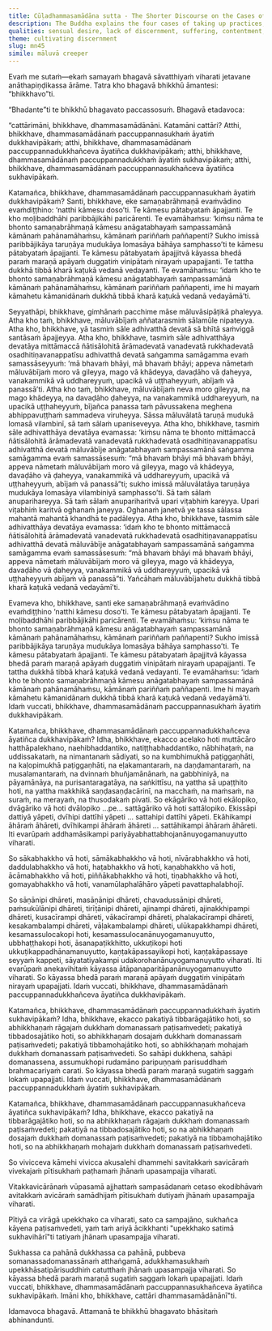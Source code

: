 ```yaml
---
title: Cūḷadhammasamādāna sutta - The Shorter Discourse on the Cases of Taking up Practices
description: The Buddha explains the four cases of taking up practices, based on whether they are pleasant or painful now and whether they ripen as suffering or a pleasant abiding in the future.
qualities: sensual desire, lack of discernment, suffering, contentment, passion, aversion, delusion, solitude
theme: cultivating discernment
slug: mn45
simile: māluvā creeper
---
```


Evaṁ me sutaṁ—ekaṁ samayaṁ bhagavā sāvatthiyaṁ viharati jetavane anāthapiṇḍikassa ārāme. Tatra kho bhagavā bhikkhū āmantesi: “bhikkhavo”ti.

“Bhadante”ti te bhikkhū bhagavato paccassosuṁ. Bhagavā etadavoca:

“cattārimāni, bhikkhave, dhammasamādānāni. Katamāni cattāri? Atthi, bhikkhave, dhammasamādānaṁ paccuppannasukhaṁ āyatiṁ dukkhavipākaṁ; atthi, bhikkhave, dhammasamādānaṁ paccuppannadukkhañceva āyatiñca dukkhavipākaṁ; atthi, bhikkhave, dhammasamādānaṁ paccuppannadukkhaṁ āyatiṁ sukhavipākaṁ; atthi, bhikkhave, dhammasamādānaṁ paccuppannasukhañceva āyatiñca sukhavipākaṁ.

Katamañca, bhikkhave, dhammasamādānaṁ paccuppannasukhaṁ āyatiṁ dukkhavipākaṁ? Santi, bhikkhave, eke samaṇabrāhmaṇā evaṁvādino evaṁdiṭṭhino: ‘natthi kāmesu doso’ti. Te kāmesu pātabyataṁ āpajjanti. Te kho moḷibaddhāhi paribbājikāhi paricārenti. Te evamāhaṁsu: ‘kiṁsu nāma te bhonto samaṇabrāhmaṇā kāmesu anāgatabhayaṁ sampassamānā kāmānaṁ pahānamāhaṁsu, kāmānaṁ pariññaṁ paññapenti? Sukho imissā paribbājikāya taruṇāya mudukāya lomasāya bāhāya samphasso’ti te kāmesu pātabyataṁ āpajjanti. Te kāmesu pātabyataṁ āpajjitvā kāyassa bhedā paraṁ maraṇā apāyaṁ duggatiṁ vinipātaṁ nirayaṁ upapajjanti. Te tattha dukkhā tibbā kharā kaṭukā vedanā vedayanti. Te evamāhaṁsu: ‘idaṁ kho te bhonto samaṇabrāhmaṇā kāmesu anāgatabhayaṁ sampassamānā kāmānaṁ pahānamāhaṁsu, kāmānaṁ pariññaṁ paññapenti, ime hi mayaṁ kāmahetu kāmanidānaṁ dukkhā tibbā kharā kaṭukā vedanā vedayāmā’ti.

Seyyathāpi, bhikkhave, gimhānaṁ pacchime māse māluvāsipāṭikā phaleyya. Atha kho taṁ, bhikkhave, māluvābījaṁ aññatarasmiṁ sālamūle nipateyya. Atha kho, bhikkhave, yā tasmiṁ sāle adhivatthā devatā sā bhītā saṁviggā santāsaṁ āpajjeyya. Atha kho, bhikkhave, tasmiṁ sāle adhivatthāya devatāya mittāmaccā ñātisālohitā ārāmadevatā vanadevatā rukkhadevatā osadhitiṇavanappatīsu adhivatthā devatā saṅgamma samāgamma evaṁ samassāseyyuṁ: ‘mā bhavaṁ bhāyi, mā bhavaṁ bhāyi; appeva nāmetaṁ māluvābījaṁ moro vā gileyya, mago vā khādeyya, davaḍāho vā ḍaheyya, vanakammikā vā uddhareyyuṁ, upacikā vā uṭṭhaheyyuṁ, abījaṁ vā panassā’ti. Atha kho taṁ, bhikkhave, māluvābījaṁ neva moro gileyya, na mago khādeyya, na davaḍāho ḍaheyya, na vanakammikā uddhareyyuṁ, na upacikā uṭṭhaheyyuṁ, bījañca panassa taṁ pāvussakena meghena abhippavuṭṭhaṁ sammadeva viruheyya. Sāssa māluvālatā taruṇā mudukā lomasā vilambinī, sā taṁ sālaṁ upaniseveyya. Atha kho, bhikkhave, tasmiṁ sāle adhivatthāya devatāya evamassa: ‘kiṁsu nāma te bhonto mittāmaccā ñātisālohitā ārāmadevatā vanadevatā rukkhadevatā osadhitiṇavanappatīsu adhivatthā devatā māluvābīje anāgatabhayaṁ sampassamānā saṅgamma samāgamma evaṁ samassāsesuṁ: “mā bhavaṁ bhāyi mā bhavaṁ bhāyi, appeva nāmetaṁ māluvābījaṁ moro vā gileyya, mago vā khādeyya, davaḍāho vā ḍaheyya, vanakammikā vā uddhareyyuṁ, upacikā vā uṭṭhaheyyuṁ, abījaṁ vā panassā”ti; sukho imissā māluvālatāya taruṇāya mudukāya lomasāya vilambiniyā samphasso’ti. Sā taṁ sālaṁ anuparihareyya. Sā taṁ sālaṁ anupariharitvā upari viṭabhiṁ kareyya. Upari viṭabhiṁ karitvā oghanaṁ janeyya. Oghanaṁ janetvā ye tassa sālassa mahantā mahantā khandhā te padāleyya. Atha kho, bhikkhave, tasmiṁ sāle adhivatthāya devatāya evamassa: ‘idaṁ kho te bhonto mittāmaccā ñātisālohitā ārāmadevatā vanadevatā rukkhadevatā osadhitiṇavanappatīsu adhivatthā devatā māluvābīje anāgatabhayaṁ sampassamānā saṅgamma samāgamma evaṁ samassāsesuṁ: “mā bhavaṁ bhāyi mā bhavaṁ bhāyi, appeva nāmetaṁ māluvābījaṁ moro vā gileyya, mago vā khādeyya, davaḍāho vā ḍaheyya, vanakammikā vā uddhareyyuṁ, upacikā vā uṭṭhaheyyuṁ abījaṁ vā panassā”ti. Yañcāhaṁ māluvābījahetu dukkhā tibbā kharā kaṭukā vedanā vedayāmī’ti.

Evameva kho, bhikkhave, santi eke samaṇabrāhmaṇā evaṁvādino evaṁdiṭṭhino ‘natthi kāmesu doso’ti. Te kāmesu pātabyataṁ āpajjanti. Te moḷibaddhāhi paribbājikāhi paricārenti. Te evamāhaṁsu: ‘kiṁsu nāma te bhonto samaṇabrāhmaṇā kāmesu anāgatabhayaṁ sampassamānā kāmānaṁ pahānamāhaṁsu, kāmānaṁ pariññaṁ paññapenti? Sukho imissā paribbājikāya taruṇāya mudukāya lomasāya bāhāya samphasso’ti. Te kāmesu pātabyataṁ āpajjanti. Te kāmesu pātabyataṁ āpajjitvā kāyassa bhedā paraṁ maraṇā apāyaṁ duggatiṁ vinipātaṁ nirayaṁ upapajjanti. Te tattha dukkhā tibbā kharā kaṭukā vedanā vedayanti. Te evamāhaṁsu: ‘idaṁ kho te bhonto samaṇabrāhmaṇā kāmesu anāgatabhayaṁ sampassamānā kāmānaṁ pahānamāhaṁsu, kāmānaṁ pariññaṁ paññapenti. Ime hi mayaṁ kāmahetu kāmanidānaṁ dukkhā tibbā kharā kaṭukā vedanā vedayāmā’ti. Idaṁ vuccati, bhikkhave, dhammasamādānaṁ paccuppannasukhaṁ āyatiṁ dukkhavipākaṁ.

Katamañca, bhikkhave, dhammasamādānaṁ paccuppannadukkhañceva āyatiñca dukkhavipākaṁ? Idha, bhikkhave, ekacco acelako hoti muttācāro hatthāpalekhano, naehibhaddantiko, natiṭṭhabhaddantiko, nābhihaṭaṁ, na uddissakataṁ, na nimantanaṁ sādiyati, so na kumbhimukhā paṭiggaṇhāti, na kaḷopimukhā paṭiggaṇhāti, na eḷakamantaraṁ, na daṇḍamantaraṁ, na musalamantaraṁ, na dvinnaṁ bhuñjamānānaṁ, na gabbhiniyā, na pāyamānāya, na purisantaragatāya, na saṅkittīsu, na yattha sā upaṭṭhito hoti, na yattha makkhikā saṇḍasaṇḍacārinī, na macchaṁ, na maṁsaṁ, na suraṁ, na merayaṁ, na thusodakaṁ pivati. So ekāgāriko vā hoti ekālopiko, dvāgāriko vā hoti dvālopiko …pe… sattāgāriko vā hoti sattālopiko. Ekissāpi dattiyā yāpeti, dvīhipi dattīhi yāpeti … sattahipi dattīhi yāpeti. Ekāhikampi āhāraṁ āhāreti, dvīhikampi āhāraṁ āhāreti … sattāhikampi āhāraṁ āhāreti. Iti evarūpaṁ addhamāsikampi pariyāyabhattabhojanānuyogamanuyutto viharati.

So sākabhakkho vā hoti, sāmākabhakkho vā hoti, nīvārabhakkho vā hoti, daddulabhakkho vā hoti, haṭabhakkho vā hoti, kaṇabhakkho vā hoti, ācāmabhakkho vā hoti, piññākabhakkho vā hoti, tiṇabhakkho vā hoti, gomayabhakkho vā hoti, vanamūlaphalāhāro yāpeti pavattaphalabhojī.

So sāṇānipi dhāreti, masāṇānipi dhāreti, chavadussānipi dhāreti, paṁsukūlānipi dhāreti, tirīṭānipi dhāreti, ajinampi dhāreti, ajinakkhipampi dhāreti, kusacīrampi dhāreti, vākacīrampi dhāreti, phalakacīrampi dhāreti, kesakambalampi dhāreti, vāḷakambalampi dhāreti, ulūkapakkhampi dhāreti, kesamassulocakopi hoti, kesamassulocanānuyogamanuyutto, ubbhaṭṭhakopi hoti, āsanapaṭikkhitto, ukkuṭikopi hoti ukkuṭikappadhānamanuyutto, kaṇṭakāpassayikopi hoti, kaṇṭakāpassaye seyyaṁ kappeti, sāyatatiyakampi udakorohanānuyogamanuyutto viharati. Iti evarūpaṁ anekavihitaṁ kāyassa ātāpanaparitāpanānuyogamanuyutto viharati. So kāyassa bhedā paraṁ maraṇā apāyaṁ duggatiṁ vinipātaṁ nirayaṁ upapajjati. Idaṁ vuccati, bhikkhave, dhammasamādānaṁ paccuppannadukkhañceva āyatiñca dukkhavipākaṁ.

Katamañca, bhikkhave, dhammasamādānaṁ paccuppannadukkhaṁ āyatiṁ sukhavipākaṁ? Idha, bhikkhave, ekacco pakatiyā tibbarāgajātiko hoti, so abhikkhaṇaṁ rāgajaṁ dukkhaṁ domanassaṁ paṭisaṁvedeti; pakatiyā tibbadosajātiko hoti, so abhikkhaṇaṁ dosajaṁ dukkhaṁ domanassaṁ paṭisaṁvedeti; pakatiyā tibbamohajātiko hoti, so abhikkhaṇaṁ mohajaṁ dukkhaṁ domanassaṁ paṭisaṁvedeti. So sahāpi dukkhena, sahāpi domanassena, assumukhopi rudamāno paripuṇṇaṁ parisuddhaṁ brahmacariyaṁ carati. So kāyassa bhedā paraṁ maraṇā sugatiṁ saggaṁ lokaṁ upapajjati. Idaṁ vuccati, bhikkhave, dhammasamādānaṁ paccuppannadukkhaṁ āyatiṁ sukhavipākaṁ.

Katamañca, bhikkhave, dhammasamādānaṁ paccuppannasukhañceva āyatiñca sukhavipākaṁ? Idha, bhikkhave, ekacco pakatiyā na tibbarāgajātiko hoti, so na abhikkhaṇaṁ rāgajaṁ dukkhaṁ domanassaṁ paṭisaṁvedeti; pakatiyā na tibbadosajātiko hoti, so na abhikkhaṇaṁ dosajaṁ dukkhaṁ domanassaṁ paṭisaṁvedeti; pakatiyā na tibbamohajātiko hoti, so na abhikkhaṇaṁ mohajaṁ dukkhaṁ domanassaṁ paṭisaṁvedeti.

So vivicceva kāmehi vivicca akusalehi dhammehi savitakkaṁ savicāraṁ vivekajaṁ pītisukhaṁ paṭhamaṁ jhānaṁ upasampajja viharati.

Vitakkavicārānaṁ vūpasamā ajjhattaṁ sampasādanaṁ cetaso ekodibhāvaṁ avitakkaṁ avicāraṁ samādhijaṁ pītisukhaṁ dutiyaṁ jhānaṁ upasampajja viharati.

Pītiyā ca virāgā upekkhako ca viharati, sato ca sampajāno, sukhañca kāyena paṭisaṁvedeti, yaṁ taṁ ariyā ācikkhanti "upekkhako satimā sukhavihārī"ti tatiyaṁ jhānaṁ upasampajja viharati.

Sukhassa ca pahānā dukkhassa ca pahānā, pubbeva somanassadomanassānaṁ atthaṅgamā, adukkhamasukhaṁ upekkhāsatipārisuddhiṁ catutthaṁ jhānaṁ upasampajja viharati. So kāyassa bhedā paraṁ maraṇā sugatiṁ saggaṁ lokaṁ upapajjati. Idaṁ vuccati, bhikkhave, dhammasamādānaṁ paccuppannasukhañceva āyatiñca sukhavipākaṁ. Imāni kho, bhikkhave, cattāri dhammasamādānānī"ti.

Idamavoca bhagavā. Attamanā te bhikkhū bhagavato bhāsitaṁ abhinandunti.
